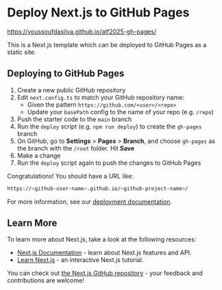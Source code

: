 # Deploy Next.js to GitHub Pages

https://youssoufdasilva.github.io/atf2025-gh-pages/

This is a Next.js template which can be deployed to GitHub Pages as a static site.

## Deploying to GitHub Pages

1.  Create a new public GitHub repository
1.  Edit `next.config.ts` to match your GitHub repository name:
    - Given the pattern `https://github.com/<user>/<repo>`
    - Update your `basePath` config to the name of your repo (e.g. `/repo`)
1.  Push the starter code to the `main` branch
1.  Run the `deploy` script (e.g. `npm run deploy`) to create the `gh-pages` branch
1.  On GitHub, go to **Settings** > **Pages** > **Branch**, and choose `gh-pages` as the branch with the `/root` folder. Hit **Save**
1.  Make a change
1.  Run the `deploy` script again to push the changes to GitHub Pages

Congratulations! You should have a URL like:

```bash
https://<github-user-name>.github.io/<github-project-name>/
```

For more information, see our [deployment documentation](https://nextjs.org/docs/app/building-your-application/deploying/static-exports).

## Learn More

To learn more about Next.js, take a look at the following resources:

- [Next.js Documentation](https://nextjs.org/docs) - learn about Next.js features and API.
- [Learn Next.js](https://nextjs.org/learn) - an interactive Next.js tutorial.

You can check out [the Next.js GitHub repository](https://github.com/vercel/next.js) - your feedback and contributions are welcome!
